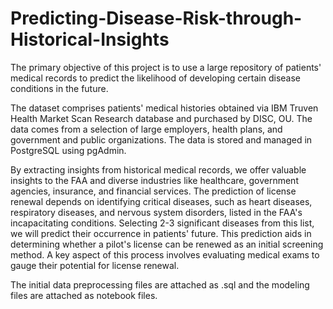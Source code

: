 # Predicting-Disease-Risk-through-Historical-Insights

The primary objective of this project is to use a large repository of patients' medical records to predict the likelihood of developing certain disease conditions in the future.

The dataset comprises patients' medical histories obtained via IBM Truven Health Market Scan Research database and purchased by DISC, OU. The data comes from a selection of large employers, health plans, and government and public organizations. The data is stored and managed in PostgreSQL using pgAdmin.

By extracting insights from historical medical records, we offer valuable insights to the FAA and diverse industries like healthcare, government agencies, insurance, and financial services. The prediction of license renewal depends on identifying critical diseases, such as heart diseases, respiratory diseases, and nervous system disorders, listed in the FAA's incapacitating conditions. Selecting 2-3 significant diseases from this list, we will predict their occurrence in patients' future. This prediction aids in determining whether a pilot's license can be renewed as an initial screening method. A key aspect of this process involves evaluating medical exams to gauge their potential for license renewal.

The initial data preprocessing files are attached as .sql and the modeling files are attached as notebook files.
